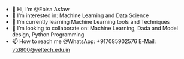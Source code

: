 - 👋 Hi, I’m @Ebisa Asfaw
- 👀 I’m interested in: Machine Learning and Data Science
- 🌱 I’m currently learning Machine Learning tools and Techniques
- 💞️ I’m looking to collaborate on: Machine Learning, Dada and Model design, Python Programming
- 📫 How to reach me @WhatsApp: +917085902576   E-Mail: vtd800@veltech.edu.in

<!---
EbisaAsfaw/EbisaAsfaw is a ✨ special ✨ repository because its `README.md` (this file) appears on your GitHub profile.
You can click the Preview link to take a look at your changes.
--->
